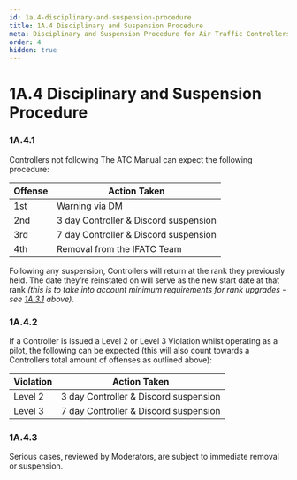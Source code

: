 ```yaml
---
id: 1a.4-disciplinary-and-suspension-procedure
title: 1A.4 Disciplinary and Suspension Procedure
meta: Disciplinary and Suspension Procedure for Air Traffic Controllers.
order: 4
hidden: true
---
```


# 1A.4  Disciplinary and Suspension Procedure

 

### 1A.4.1    

Controllers not following The ATC Manual can expect the following procedure:

 

| Offense | Action Taken                          |
| ------- | ------------------------------------- |
| 1st     | Warning via DM                        |
| 2nd     | 3 day Controller & Discord suspension |
| 3rd     | 7 day Controller & Discord suspension |
| 4th     | Removal from the IFATC Team           |

Following any suspension, Controllers will return at the rank they previously held. The date they’re reinstated on will serve as the new start date at that rank *(this is to take into account minimum requirements for rank upgrades - see [1A.3.1](/guide/atc-manual/1a.-new-entrants/1a.3-rank-structure#1a.3.1) above)*.



### 1A.4.2

If a Controller is issued a Level 2 or Level 3 Violation whilst operating as a pilot, the following can be expected (this will also count towards a Controllers total amount of offenses as outlined above):



| Violation | Action Taken                          |
| --------- | ------------------------------------- |
| Level 2   | 3 day Controller & Discord suspension |
| Level 3   | 7 day Controller & Discord suspension |



### 1A.4.3

Serious cases, reviewed by Moderators, are subject to immediate removal or suspension.